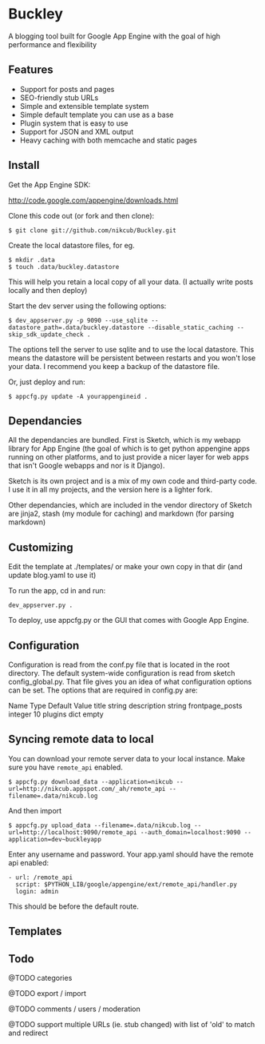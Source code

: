 # Buckley

A blogging tool built for Google App Engine with the goal of high performance and flexibility

## Features

 * Support for posts and pages
 * SEO-friendly stub URLs
 * Simple and extensible template system
 * Simple default template you can use as a base
 * Plugin system that is easy to use
 * Support for JSON and XML output 
 * Heavy caching with both memcache and static pages

## Install

Get the App Engine SDK:

  http://code.google.com/appengine/downloads.html

Clone this code out (or fork and then clone):

    $ git clone git://github.com/nikcub/Buckley.git

Create the local datastore files, for eg.

    $ mkdir .data
    $ touch .data/buckley.datastore

This will help you retain a local copy of all your data. (I actually write posts locally and then deploy)

Start the dev server using the following options:

    $ dev_appserver.py -p 9090 --use_sqlite --datastore_path=.data/buckley.datastore --disable_static_caching --skip_sdk_update_check .

The options tell the server to use sqlite and to use the local datastore. This means the datastore will be persistent between restarts and you won't lose your data. I recommend you keep a backup of the datastore file.

Or, just deploy and run:

    $ appcfg.py update -A yourappengineid .


## Dependancies

All the dependancies are bundled. First is Sketch, which is my webapp library for App Engine (the goal of which is to get python appengine apps running on other platforms, and to just provide a nicer layer for web apps that isn't Google webapps and nor is it Django). 

Sketch is its own project and is a mix of my own code and third-party code. I use it in all my projects, and the version here is a lighter fork.

Other dependancies, which are included in the vendor directory of Sketch are jinja2, stash (my module for caching) and markdown (for parsing markdown)

## Customizing

Edit the template at ./templates/ or make your own copy in that dir (and update blog.yaml to use it)

To run the app, cd in and run:

    dev_appserver.py .

To deploy, use appcfg.py or the GUI that comes with Google App Engine.

## Configuration

Configuration is read from the conf.py file that is located in the root directory. The default system-wide configuration is read from sketch config_global.py. That file gives you an idea of what configuration options can be set. The options that are required in config.py are:

 Name Type Default Value
 title string
 description string 
 frontpage_posts integer 10
 plugins dict empty

## Syncing remote data to local

You can download your remote server data to your local instance. Make sure you have `remote_api` enabled.

    $ appcfg.py download_data --application=nikcub --url=http://nikcub.appspot.com/_ah/remote_api --filename=.data/nikcub.log

And then import

    $ appcfg.py upload_data --filename=.data/nikcub.log --url=http://localhost:9090/remote_api --auth_domain=localhost:9090 --application=dev~buckleyapp

Enter any username and password. Your app.yaml should have the remote api enabled:

    - url: /remote_api
      script: $PYTHON_LIB/google/appengine/ext/remote_api/handler.py
      login: admin

This should be before the default route.

## Templates


## Todo

@TODO	categories

@TODO	export / import

@TODO	comments / users / moderation

@TODO	support multiple URLs (ie. stub changed) with list of 'old' to match and redirect

